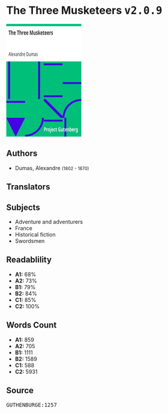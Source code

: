 # The Three Musketeers <kbd>v2.0.9</kbd>

![](./cover.medium.jpg "")

## Authors


 - Dumas, Alexandre <small>(1802 - 1870)</small>

## Translators



## Subjects


 - Adventure and adventurers
 - France
 - Historical fiction
 - Swordsmen

## Readablility


 - **A1:** 68%
 - **A2:** 73%
 - **B1:** 79%
 - **B2:** 84%
 - **C1:** 85%
 - **C2:** 100%

## Words Count


 - **A1:** 859
 - **A2:** 705
 - **B1:** 1111
 - **B2:** 1589
 - **C1:** 588
 - **C2:** 5931

## Source


<kbd>GUTHENBURGE:1257</kbd>
